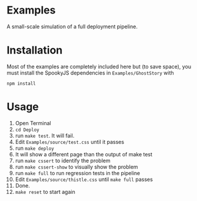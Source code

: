 Examples
====

A small-scale simulation of a full deployment pipeline.

Installation
====

Most of the examples are completely included here but (to save space), you must install the SpookyJS dependencies in `Examples/GhostStory` with

    npm install

Usage
====

  1. Open Terminal
  2. `cd Deploy`
  3. run `make test`. It will fail.
  4. Edit `Examples/source/test.css` until it passes
  5. run `make deploy`
  6. It will show a different page than the output of make test
  7. run `make cssert` to identify the problem
  8. run `make cssert-show` to visually show the problem
  9. run `make full` to run regression tests in the pipeline
  10. Edit `Examples/source/thistle.css` until `make full` passes
  11. Done.
  12. `make reset` to start again